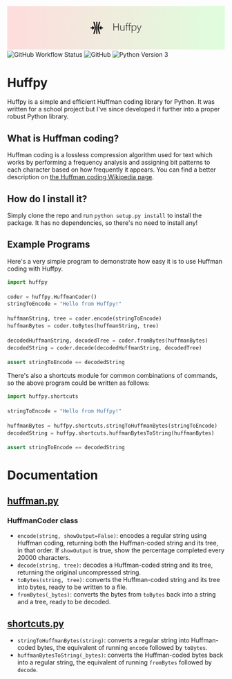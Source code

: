 ![Huffpy Banner](assets/banner.png)
![GitHub Workflow Status](https://img.shields.io/github/workflow/status/w-henderson/Huffpy/HuffpyTest) ![GitHub](https://img.shields.io/github/license/w-henderson/Huffpy) ![Python Version 3](https://img.shields.io/badge/python-3-blue)

# Huffpy
Huffpy is a simple and efficient Huffman coding library for Python. It was written for a school project but I've since developed it further into a proper robust Python library.

## What is Huffman coding?
Huffman coding is a lossless compression algorithm used for text which works by performing a frequency analysis and assigning bit patterns to each character based on how frequently it appears. You can find a better description on [the Huffman coding Wikipedia page](https://en.wikipedia.org/wiki/Huffman_coding).

## How do I install it?
Simply clone the repo and run `python setup.py install` to install the package. It has no dependencies, so there's no need to install any!

## Example Programs
Here's a very simple program to demonstrate how easy it is to use Huffman coding with Huffpy.

```py
import huffpy

coder = huffpy.HuffmanCoder()
stringToEncode = "Hello from Huffpy!"

huffmanString, tree = coder.encode(stringToEncode)
huffmanBytes = coder.toBytes(huffmanString, tree)

decodedHuffmanString, decodedTree = coder.fromBytes(huffmanBytes)
decodedString = coder.decode(decodedHuffmanString, decodedTree)

assert stringToEncode == decodedString
```

There's also a shortcuts module for common combinations of commands, so the above program could be written as follows:

```py
import huffpy.shortcuts

stringToEncode = "Hello from Huffpy!"

huffmanBytes = huffpy.shortcuts.stringToHuffmanBytes(stringToEncode)
decodedString = huffpy.shortcuts.huffmanBytesToString(huffmanBytes)

assert stringToEncode == decodedString
```

# Documentation

## [huffman.py](huffpy/huffman.py)
### HuffmanCoder class
- `encode(string, showOutput=False)`: encodes a regular string using Huffman coding, returning both the Huffman-coded string and its tree, in that order. If `showOutput` is true, show the percentage completed every 20000 characters.
- `decode(string, tree)`: decodes a Huffman-coded string and its tree, returning the original uncompressed string.
- `toBytes(string, tree)`: converts the Huffman-coded string and its tree into bytes, ready to be written to a file.
- `fromBytes(_bytes)`: converts the bytes from `toBytes` back into a string and a tree, ready to be decoded.

## [shortcuts.py](huffpy/shortcuts.py)
- `stringToHuffmanBytes(string)`: converts a regular string into Huffman-coded bytes, the equivalent of running `encode` followed by `toBytes`.
- `huffmanBytesToString(_bytes)`: converts the Huffman-coded bytes back into a regular string, the equivalent of running `fromBytes` followed by `decode`.